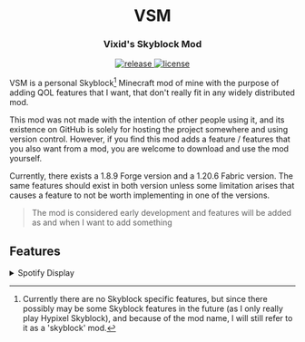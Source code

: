 <h1 align="center">VSM</h1>
<h3 align="center">Vixid's Skyblock Mod</h3>

<div align="center">
    <a href="https://github.com/VixidDev/VSM/releases/latest">
        <img src="https://img.shields.io/github/v/release/VixidDev/VSM?color=informational&include_prereleases&label=release&logo=github&logoColor=white" alt="release">
    </a>
    <a href="LICENSE" target="_blank">
        <img src="https://img.shields.io/github/license/VixidDev/VSM?color=informational" alt="license">
    </a>
</div>

VSM is a personal Skyblock[^1] Minecraft mod of mine with the purpose of adding QOL features that I
want, that don't really fit in any widely distributed mod.

This mod was not made with the intention of other people using it, and its existence
on GitHub is solely for hosting the project somewhere and using version control. 
However, if you find this mod adds a feature / features that you also want from a mod,
you are welcome to download and use the mod yourself.

Currently, there exists a 1.8.9 Forge version and a 1.20.6 Fabric version. The same
features should exist in both version unless some limitation arises that causes a
feature to not be worth implementing in one of the versions.

> The mod is considered early development and features will be added as and when I want to add something

[^1]: Currently there are no Skyblock specific features, but since there possibly may be some Skyblock 
features in the future (as I only really play Hypixel Skyblock), and because of the mod name, I will
still refer to it as a 'skyblock' mod.

## Features

<details>
<summary>Spotify Display</summary>
    
Works by reading the window title of the Spotify desktop client
* Shows the current song artist and title in game
* Can control the song using keybinds set in the config
* Posts a chat message whenever a song changes
> Only the Windows JNA method for getting the window title is implemented at the moment, this feature
> will not work with other platforms yet.
</details>
